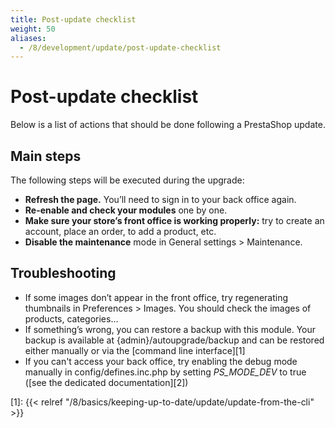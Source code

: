 ```yaml
---
title: Post-update checklist
weight: 50
aliases:
  - /8/development/update/post-update-checklist
---
```


# Post-update checklist

Below is a list of actions that should be done following a PrestaShop update.

## Main steps

The following steps will be executed during the upgrade:

- **Refresh the page.** You’ll need to sign in to your back office again.
- **Re-enable and check your modules** one by one.
- **Make sure your store’s front office is working properly:** try to create an account, place an order, to add a product, etc.
- **Disable the maintenance** mode in General settings > Maintenance.

## Troubleshooting

- If some images don’t appear in the front office, try regenerating thumbnails in Preferences > Images. You should check the images of products, categories…
- If something’s wrong, you can restore a backup with this module. Your backup is available at {admin}/autoupgrade/backup and can be restored either manually or via the [command line interface][1]
- If you can't access your back office, try enabling the debug mode manually in config/defines.inc.php by setting _PS_MODE_DEV_ to true ([see the dedicated documentation][2])

[1]: {{< relref "/8/basics/keeping-up-to-date/update/update-from-the-cli" >}}
